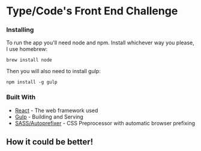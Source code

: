 # Type/Code's Front End Challenge


### Installing

To run the app you'll need node and npm. Install whichever way you please, I use homebrew:

```
brew install node
```

Then you will also need to install gulp:

```
npm install -g gulp
```

### Built With

* [React](https://reactjs.org/) - The web framework used
* [Gulp](https://gulpjs.com/) - Building and Serving
* [SASS/Autoprefixer](https://www.npmjs.com/package/gulp-autoprefixer) - CSS Preprocessor with automatic browser prefixing


## How it could be better!


